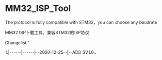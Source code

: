 # MM32_ISP_Tool

The protocol is fully compatible with STM32，you can choose any baudrate

MM32 ISP下载工具，兼容STM32的ISP协议

Changelist：

1.|------|------|--2020-12-25--|--ADD  SV1.0..


